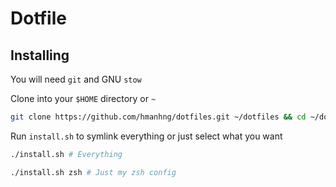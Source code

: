 # Dotfile

## Installing

You will need `git` and GNU `stow`

Clone into your `$HOME` directory or `~`

```bash
git clone https://github.com/hmanhng/dotfiles.git ~/dotfiles && cd ~/dotfiles
```

Run `install.sh` to symlink everything or just select what you want

```bash
./install.sh # Everything
```

```bash
./install.sh zsh # Just my zsh config
```
